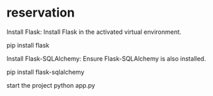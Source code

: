 # reservation
Install Flask:
Install Flask in the activated virtual environment.

pip install flask

Install Flask-SQLAlchemy:
Ensure Flask-SQLAlchemy is also installed.

pip install flask-sqlalchemy

start the project 
python app.py
